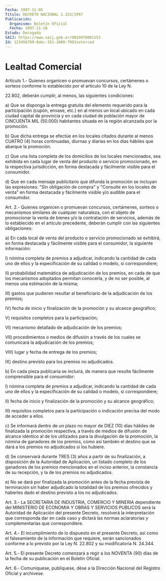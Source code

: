 ```yaml
---
Fecha: 1997-11-05
Título: DECRETO NACIONAL 1.153/1997
Publicación:
  Organismo: Boletín Oficial
  Fecha: 1997-11-10
Estado: Derogada
SAIJ: https://www.saij.gob.ar/DN19970001153
Id: 123456789-0abc-351-1000-7991soterced
---
```

# Lealtad Comercial

<a id="1"></a>
Artículo  1.-  Quienes organicen o promuevan concursos, certámenes o sorteos conforme  lo  establecido  por  el  artículo 10 de la Ley N.

22.802,  deberán  cumplir,  al  menos,  las siguientes  condiciones:

a) Que se disponga la entrega gratuita del  elemento  requerido para la participación (cupón, envase, etc.) en al menos un local  ubicado en  cada  ciudad  capital de provincia y en cada ciudad de población mayor de CINCUENTA  MIL  (50.000)  habitantes  situada  en la región alcanzada por la promoción.

b)  Que  dicha entrega se efectúe en los locales citados durante  al menos CUATRO  (4)  horas  continuadas, diurnas y diarias en los días hábiles que abarque la promoción.

c)  Que  una  lista  completa  de  los  domicilios  de  los  locales mencionados, sea exhibida en cada  lugar  de  venta  del  producto o servicio  promocionado,  en  la  respectiva  jurisdicción,  en forma destacada y fácilmente visible para el consumidor.

d)  Que  en  cada  mensaje publicitario que difunda la promoción  se incluyan las expresiones:  "Sin obligación de compra" y "Consulte en los locales de venta" en forma  destacada  y  fácilmente visible y/o audible para el consumidor.

<a id="2"></a>
Art.  2.-  Quienes  organicen  o  promuevan  concursos,  certámenes, sorteos  o  mecanismos  similares  de  cualquier naturaleza, con  el objeto  de promocionar la venta de bienes  y/o  la  contratación  de servicios,  además  de  lo  establecido  en  el artículo precedente, deberán cumplir con las siguientes obligaciones:

a)  En cada local de venta del producto o servicio  promocionado  se exhibirá, en forma destacada y fácilmente visible para el consumidor, la siguiente información:

I) nómina  completa de premios a adjudicar, indicando la cantidad de cada uno de  ellos  y  la  especificación de su calidad o modelo, si correspondiere;

II) probabilidad matemática  de adjudicación de los premios, en cada de que los mecanismos adoptados  permitan  conocerla,  y  de  no ser posible, al menos una estimación de la misma;

III) gastos que pudieren resultar al beneficiario de la adjudicación de los premios;

IV)  fecha  de  inicio  y  finalización de la promoción y su alcance geográfico;

V) requisitos completos para la participación;

VI) mecanismo detallado de adjudicación de los premios;

VII) procedimientos o medios  de  difusión a través de los cuales se comunicará la adjudicación de los premios;

VIII) lugar y fecha de entrega de los premios;

IX) destino previsto para los premios no adjudicados.

b)  En  cada pieza publicaria se incluirá,  de  manera  que  resulte fácilmente comprensible para el consumidor:

I) nómina  completa de premios a adjudicar, indicando la cantidad de cada uno de  ellos  y  la  especificación de su calidad o modelo, si correspondiere;

II) fecha de inicio y finalización  de  la  promoción  y  su alcance geográfico;

III) requisitos completos para la participación o indicación precisa del modo de acceder a ellos.

c)  Se  informará  dentro  de  un  plazo  no mayor de DIEZ (10) días hábiles de finalizada la promoción respectiva, a través de medios de difusión de alcance idéntico al de los utilizados para la divulgación de la promoción, la nómina de ganadores  de los premios, como así también el destino que se dará a los premios no adjudicados si los hubiere.

d) Se conservará durante TRES (3) años a partir de su  finalización, a disposición de la Autoridad de Aplicación, un listado  completo de los  ganadores de los premios mencionados en el inciso anterior,  la constancia  de  su  recepción,  y  la de los premios no adjudicados.

e) No se dará por finalizada la promoción antes de la fecha prevista de terminación sin haber adjudicado  la  totalidad  de  los  premios ofrecidos  y haberles dado el destino previsto a los no adjudicados.

<a id="3"></a>
Art.  3.- La SECRETARIA DE INDUSTRIA, COMERCIO Y MINERIA dependiente del MINISTERIO  DE  ECONOMIA  Y  OBRAS  Y SERVICIOS PUBLICOS será la Autoridad  de  Aplicación  del  presente  Decreto,    resolverá   la interpretación que corresponda dar en cada caso y dictará las normas aclaratorias y complementarias que correspondiere.

<a id="4"></a>
Art.  4.-  El incumplimiento de lo dispuesto en el presente Decreto, así como el  falseamiento  de  la  información  que  requiere, serán sancionados  conforme  a  lo  previsto  por  la Ley N. 22.802  y  su modificatoria N. 24.344.

<a id="5"></a>
Art.  5.-  El  presente Decreto comenzará a regir a los NOVENTA (90) días de la fecha de su publicación en el Boletín Oficial.

<a id="6"></a>
Art.  6.-  Comuníquese, publíquese, dése a la Dirección Nacional del Registro Oficial y archívese.